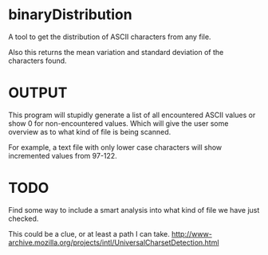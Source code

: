 binaryDistribution
==================

A tool to get the distribution of ASCII characters from any file.


Also this returns the mean variation and standard deviation of the characters found.  

OUTPUT
======

This program will stupidly generate a list of all encountered ASCII values or show 0 for non-encountered values.  Which will give the user some overview as to what kind of file is being scanned.  

For example, a text file with only lower case characters will show incremented values from 97-122.


TODO
====

Find some way to include a smart analysis into what kind of file we have just checked.  

This could be a clue, or at least a path I can take.
http://www-archive.mozilla.org/projects/intl/UniversalCharsetDetection.html

